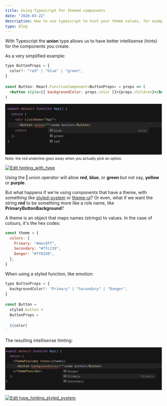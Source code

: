 ```yaml
---
title: Using Typescript for themed components
date: "2020-03-22"
description: How to use typescript to hint your theme values, for example colour or sizes
type: blog
---
```


With Typescript the **union** type allows us to have better intellisense (hints) for the components you create.

As a very simplified example:

```jsx
type ButtonProps = {
  color?: "red" | "blue" | "green",
}

const Button: React.FunctionComponent<ButtonProps> = props => (
  <button style={{ backgroundColor: props.color }}>{props.children}</button>
)
```

![See how hinting works](./images/hinting.png)
<small>Note: the red underline goes away when you actually pick an option.</small>

[![Edit hinting_with_type](https://codesandbox.io/static/img/play-codesandbox.svg)](https://codesandbox.io/s/hintingwithtype-r3rk2?fontsize=14&hidenavigation=1&theme=dark)

Using the **|** union operator will allow **red**, **blue**, or **green** but not say, **yellow** or **purple**.

But what happens if we're using components that have a theme, with something like [styled-system](https://styled-system.com/) or [theme-ui](https://theme-ui.com/)? Or even, what if we want the string **red** to be something more like a role name, like **PrimaryButtonBackground**?

A theme is an object that maps names (strings) to values. In the case of colours, it's the hex codes:

```js
const theme = {
  colors: {
    Primary: "#4ec9ff",
    Secondary: "#ffc139",
    Danger: "#ff8150",
  },
}
```

When using a styled function, like emotion:

```jsx
type ButtonProps = {
  backgroundColor?: "Primary" | "Secondary" | "Danger",
}

const Button =
  styled.button <
  ButtonProps >
  `
  ${color}
`
```

The resulting intellisense hinting:

![See the role hinting](./images/role-colors.png)

[![Edit type_hinting_styled_system](https://codesandbox.io/static/img/play-codesandbox.svg)](https://codesandbox.io/s/typehintingstyledsystem-4mxl8?fontsize=14&hidenavigation=1&theme=dark)
